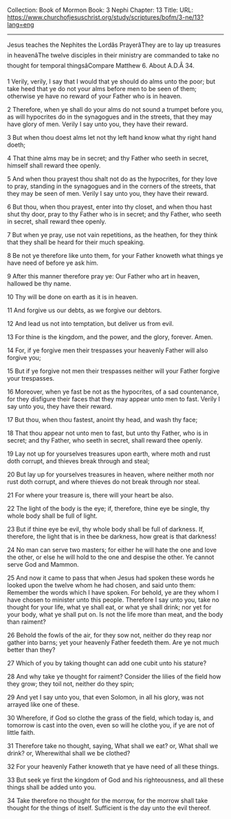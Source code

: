 Collection: Book of Mormon
Book: 3 Nephi
Chapter: 13
Title: 
URL: https://www.churchofjesuschrist.org/study/scriptures/bofm/3-ne/13?lang=eng

---

Jesus teaches the Nephites the Lordâs PrayerâThey are to lay up treasures in heavenâThe twelve disciples in their ministry are commanded to take no thought for temporal thingsâCompare Matthew 6. About A.D.Â 34.

1 Verily, verily, I say that I would that ye should do alms unto the poor; but take heed that ye do not your alms before men to be seen of them; otherwise ye have no reward of your Father who is in heaven.

2 Therefore, when ye shall do your alms do not sound a trumpet before you, as will hypocrites do in the synagogues and in the streets, that they may have glory of men. Verily I say unto you, they have their reward.

3 But when thou doest alms let not thy left hand know what thy right hand doeth;

4 That thine alms may be in secret; and thy Father who seeth in secret, himself shall reward thee openly.

5 And when thou prayest thou shalt not do as the hypocrites, for they love to pray, standing in the synagogues and in the corners of the streets, that they may be seen of men. Verily I say unto you, they have their reward.

6 But thou, when thou prayest, enter into thy closet, and when thou hast shut thy door, pray to thy Father who is in secret; and thy Father, who seeth in secret, shall reward thee openly.

7 But when ye pray, use not vain repetitions, as the heathen, for they think that they shall be heard for their much speaking.

8 Be not ye therefore like unto them, for your Father knoweth what things ye have need of before ye ask him.

9 After this manner therefore pray ye: Our Father who art in heaven, hallowed be thy name.

10 Thy will be done on earth as it is in heaven.

11 And forgive us our debts, as we forgive our debtors.

12 And lead us not into temptation, but deliver us from evil.

13 For thine is the kingdom, and the power, and the glory, forever. Amen.

14 For, if ye forgive men their trespasses your heavenly Father will also forgive you;

15 But if ye forgive not men their trespasses neither will your Father forgive your trespasses.

16 Moreover, when ye fast be not as the hypocrites, of a sad countenance, for they disfigure their faces that they may appear unto men to fast. Verily I say unto you, they have their reward.

17 But thou, when thou fastest, anoint thy head, and wash thy face;

18 That thou appear not unto men to fast, but unto thy Father, who is in secret; and thy Father, who seeth in secret, shall reward thee openly.

19 Lay not up for yourselves treasures upon earth, where moth and rust doth corrupt, and thieves break through and steal;

20 But lay up for yourselves treasures in heaven, where neither moth nor rust doth corrupt, and where thieves do not break through nor steal.

21 For where your treasure is, there will your heart be also.

22 The light of the body is the eye; if, therefore, thine eye be single, thy whole body shall be full of light.

23 But if thine eye be evil, thy whole body shall be full of darkness. If, therefore, the light that is in thee be darkness, how great is that darkness!

24 No man can serve two masters; for either he will hate the one and love the other, or else he will hold to the one and despise the other. Ye cannot serve God and Mammon.

25 And now it came to pass that when Jesus had spoken these words he looked upon the twelve whom he had chosen, and said unto them: Remember the words which I have spoken. For behold, ye are they whom I have chosen to minister unto this people. Therefore I say unto you, take no thought for your life, what ye shall eat, or what ye shall drink; nor yet for your body, what ye shall put on. Is not the life more than meat, and the body than raiment?

26 Behold the fowls of the air, for they sow not, neither do they reap nor gather into barns; yet your heavenly Father feedeth them. Are ye not much better than they?

27 Which of you by taking thought can add one cubit unto his stature?

28 And why take ye thought for raiment? Consider the lilies of the field how they grow; they toil not, neither do they spin;

29 And yet I say unto you, that even Solomon, in all his glory, was not arrayed like one of these.

30 Wherefore, if God so clothe the grass of the field, which today is, and tomorrow is cast into the oven, even so will he clothe you, if ye are not of little faith.

31 Therefore take no thought, saying, What shall we eat? or, What shall we drink? or, Wherewithal shall we be clothed?

32 For your heavenly Father knoweth that ye have need of all these things.

33 But seek ye first the kingdom of God and his righteousness, and all these things shall be added unto you.

34 Take therefore no thought for the morrow, for the morrow shall take thought for the things of itself. Sufficient is the day unto the evil thereof.
